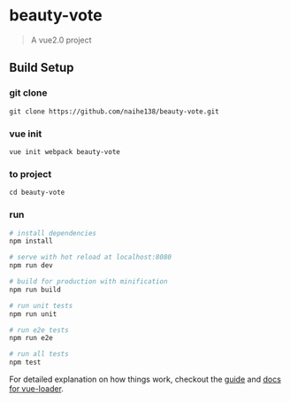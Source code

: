 # beauty-vote

> A vue2.0 project

## Build Setup

### git clone

````
git clone https://github.com/naihe138/beauty-vote.git
````

### vue init

````
vue init webpack beauty-vote
````

### to project

````
cd beauty-vote
````

### run

``` bash
# install dependencies
npm install

# serve with hot reload at localhost:8080
npm run dev

# build for production with minification
npm run build

# run unit tests
npm run unit

# run e2e tests
npm run e2e

# run all tests
npm test
```

For detailed explanation on how things work, checkout the [guide](http://vuejs-templates.github.io/webpack/) and [docs for vue-loader](http://vuejs.github.io/vue-loader).
